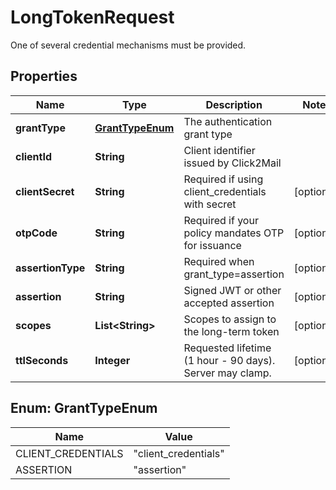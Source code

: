 

# LongTokenRequest

One of several credential mechanisms must be provided.

## Properties

| Name | Type | Description | Notes |
|------------ | ------------- | ------------- | -------------|
|**grantType** | [**GrantTypeEnum**](#GrantTypeEnum) | The authentication grant type |  |
|**clientId** | **String** | Client identifier issued by Click2Mail |  |
|**clientSecret** | **String** | Required if using client_credentials with secret |  [optional] |
|**otpCode** | **String** | Required if your policy mandates OTP for issuance |  [optional] |
|**assertionType** | **String** | Required when grant_type&#x3D;assertion |  [optional] |
|**assertion** | **String** | Signed JWT or other accepted assertion |  [optional] |
|**scopes** | **List&lt;String&gt;** | Scopes to assign to the long-term token |  [optional] |
|**ttlSeconds** | **Integer** | Requested lifetime (1 hour - 90 days). Server may clamp. |  [optional] |



## Enum: GrantTypeEnum

| Name | Value |
|---- | -----|
| CLIENT_CREDENTIALS | &quot;client_credentials&quot; |
| ASSERTION | &quot;assertion&quot; |



